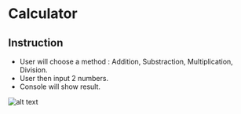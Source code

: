 # Calculator

## Instruction

- User will choose a method : Addition, Substraction, Multiplication, Division.
- User then input 2 numbers.
- Console will show result.

![alt text](https://github.com/teddydamian/Prework-Calculator/blob/master/Calculator.png)
